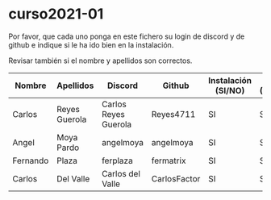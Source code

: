 # curso2021-01


Por favor, que cada uno ponga en este fichero su login de discord y de github e indique si le ha ido bien en la instalación.

Revisar también si el nombre y apellidos son correctos.

| Nombre | Apellidos | Discord | Github | Instalación (SI/NO) | Git (SI/NO) |
| -- | -- | -- | -- | -- | -- |
| Carlos | Reyes Guerola | Carlos Reyes Guerola | Reyes4711 | SI | SI |
| Angel | Moya Pardo | angelmoya | angelmoya | SI | SI |
| Fernando | Plaza | ferplaza | fermatrix | SI | SI
| Carlos | Del Valle | Carlos del Valle | CarlosFactor | SI |SI
